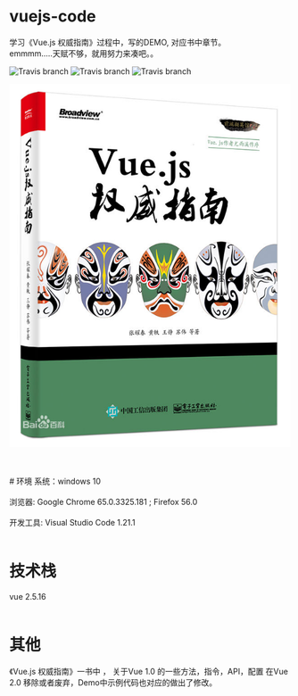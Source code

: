 # vuejs-code
学习《Vue.js 权威指南》过程中，写的DEMO, 对应书中章节。<br/>
emmmm.....天赋不够，就用努力来凑吧。。<br/>

![Travis branch](https://img.shields.io/badge/vue-2.5.16-green.svg)
![Travis branch](https://img.shields.io/badge/vsCode-1.21.1-red.svg)
![Travis branch](https://img.shields.io/badge/windows-10-blue.svg)

![vue](https://github.com/koalashane/vuejs-code/raw/master/images/vue.jpg)
<br/>

 <br/>
 <br/>
# 环境
系统：windows 10<br/><br/>
浏览器: Google Chrome  65.0.3325.181 ; Firefox 56.0<br/><br/>
开发工具: Visual Studio Code 1.21.1<br/><br/>

# 技术栈
vue 2.5.16
<br/>
<br/>
# 其他
《Vue.js 权威指南》一书中 ， 关于Vue 1.0 的一些方法，指令，API，配置 在Vue 2.0 移除或者废弃，Demo中示例代码也对应的做出了修改。
